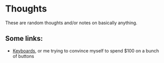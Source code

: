# Thoughts
These are random thoughts and/or notes on basically anything.

## Some links:
* [Keyboards](keyboards), or me trying to convince myself to spend $100 on a bunch of buttons